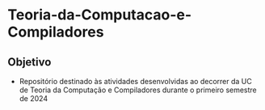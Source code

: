 # Teoria-da-Computacao-e-Compiladores

## Objetivo 
- Repositório destinado às atividades desenvolvidas ao decorrer da UC de Teoria da Computação e Compiladores durante o primeiro semestre de 2024
